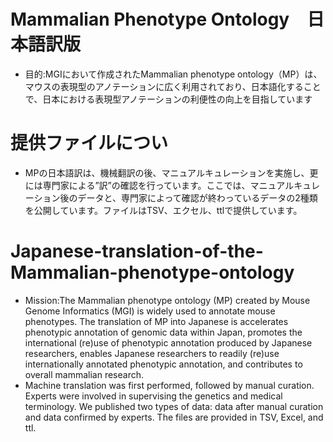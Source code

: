 # Mammalian Phenotype Ontology　日本語訳版
- 目的:MGIにおいて作成されたMammalian phenotype ontology（MP）は、マウスの表現型のアノテーションに広く利用されており、日本語化することで、日本における表現型アノテーションの利便性の向上を目指しています

# 提供ファイルについ
- MPの日本語訳は、機械翻訳の後、マニュアルキュレーションを実施し、更には専門家による”訳”の確認を行っています。ここでは、マニュアルキュレーション後のデータと、専門家によって確認が終わっているデータの2種類を公開しています。ファイルはTSV、エクセル、ttlで提供しています。

# Japanese-translation-of-the-Mammalian-phenotype-ontology
- Mission:The Mammalian phenotype ontology (MP) created by Mouse Genome Informatics (MGI) is widely used to annotate mouse phenotypes. The translation of MP into Japanese is accelerates phenotypic annotation of genomic data within Japan, promotes the international (re)use of phenotypic annotation produced by Japanese researchers, enables Japanese researchers to readily (re)use internationally annotated phenotypic annotation, and contributes to overall mammalian research. 
- Machine translation was first performed, followed by manual curation. Experts were involved in supervising the genetics and medical terminology. We published two types of data: data after manual curation and data confirmed by experts. The files are provided in TSV, Excel, and ttl.

